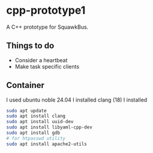 # cpp-prototype1

A C++ prototype for SquawkBus.

## Things to do

* Consider a heartbeat
* Make task specific clients

## Container

I used ubuntu noble 24.04
I installed clang (18)
I installed
```bash
sudo apt update
sudo apt install clang
sudo apt install uuid-dev
sudo apt install libyaml-cpp-dev
sudo apt install gdb
# for htpasswd utility
sudo apt install apache2-utils
```
